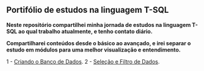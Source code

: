## Portifólio de estudos na linguagem T-SQL

**Neste repositório compartilhei minha jornada de estudos na linguagem T-SQL 
ao qual trabalho atualmente, e tenho contato diário.**

**Compartilharei conteúdos desde o básico ao avançado, e irei separar 
o estudo em módulos para uma melhor visualização e entendimento.**

1 - <a href="CreateDatabase" target="_blank">Criando o Banco de Dados</a>.
2 - <a href="DataSelectionAndFiltering" target="_blank">Seleção e Filtro de Dados</a>.
